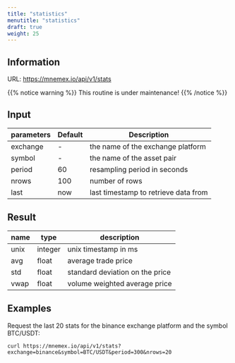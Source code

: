 ```yaml
---
title: "statistics"
menutitle: "statistics"
draft: true
weight: 25
---
```


## Information

URL: https://mnemex.io/api/v1/stats

{{% notice warning %}}
This routine is under maintenance!
{{% /notice %}}

## Input

| parameters | Default | Description |
| ---------- | ------- | ----------- |
| exchange   | -       | the name of the exchange platform |
| symbol     | -       | the name of the asset pair |
| period     | 60      | resampling period in seconds |
| nrows      | 100     | number of rows |
| last       | now     | last timestamp to retrieve data from |

## Result

| name | type    | description |
| ---- | ------- | ----------- |
| unix | integer | unix timestamp in ms |
| avg  | float   | average trade price |
| std  | float   | standard deviation on the price|
| vwap | float   | volume weighted average price |

## Examples 

Request the last 20 stats for the binance exchange platform and the symbol BTC/USDT:

```
curl https://mnemex.io/api/v1/stats?exchange=binance&symbol=BTC/USDT&period=300&nrows=20
```

